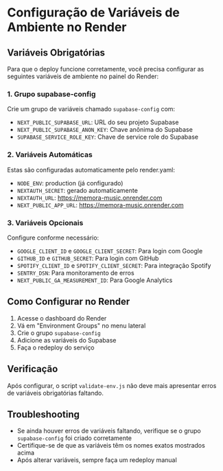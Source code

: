 # Configuração de Variáveis de Ambiente no Render

## Variáveis Obrigatórias

Para que o deploy funcione corretamente, você precisa configurar as seguintes variáveis de ambiente no painel do Render:

### 1. Grupo supabase-config

Crie um grupo de variáveis chamado `supabase-config` com:

- `NEXT_PUBLIC_SUPABASE_URL`: URL do seu projeto Supabase
- `NEXT_PUBLIC_SUPABASE_ANON_KEY`: Chave anônima do Supabase
- `SUPABASE_SERVICE_ROLE_KEY`: Chave de service role do Supabase

### 2. Variáveis Automáticas

Estas são configuradas automaticamente pelo render.yaml:

- `NODE_ENV`: production (já configurado)
- `NEXTAUTH_SECRET`: gerado automaticamente
- `NEXTAUTH_URL`: https://memora-music.onrender.com
- `NEXT_PUBLIC_APP_URL`: https://memora-music.onrender.com

### 3. Variáveis Opcionais

Configure conforme necessário:

- `GOOGLE_CLIENT_ID` e `GOOGLE_CLIENT_SECRET`: Para login com Google
- `GITHUB_ID` e `GITHUB_SECRET`: Para login com GitHub
- `SPOTIFY_CLIENT_ID` e `SPOTIFY_CLIENT_SECRET`: Para integração Spotify
- `SENTRY_DSN`: Para monitoramento de erros
- `NEXT_PUBLIC_GA_MEASUREMENT_ID`: Para Google Analytics

## Como Configurar no Render

1. Acesse o dashboard do Render
2. Vá em "Environment Groups" no menu lateral
3. Crie o grupo `supabase-config`
4. Adicione as variáveis do Supabase
5. Faça o redeploy do serviço

## Verificação

Após configurar, o script `validate-env.js` não deve mais apresentar erros de variáveis obrigatórias faltando.

## Troubleshooting

- Se ainda houver erros de variáveis faltando, verifique se o grupo `supabase-config` foi criado corretamente
- Certifique-se de que as variáveis têm os nomes exatos mostrados acima
- Após alterar variáveis, sempre faça um redeploy manual